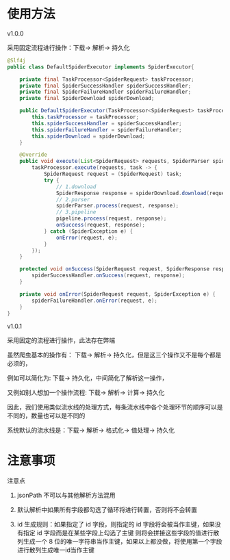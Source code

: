 # 使用方法

v1.0.0 

采用固定流程进行操作：下载-> 解析-> 持久化

```java
@Slf4j
public class DefaultSpiderExecutor implements SpiderExecutor{

    private final TaskProcessor<SpiderRequest> taskProcessor;
    private final SpiderSuccessHandler spiderSuccessHandler;
    private final SpiderFailureHandler spiderFailureHandler;
    private final SpiderDownload spiderDownload;

    public DefaultSpiderExecutor(TaskProcessor<SpiderRequest> taskProcessor, SpiderSuccessHandler spiderSuccessHandler, SpiderFailureHandler spiderFailureHandler, SpiderDownload spiderDownload) {
        this.taskProcessor = taskProcessor;
        this.spiderSuccessHandler = spiderSuccessHandler;
        this.spiderFailureHandler = spiderFailureHandler;
        this.spiderDownload = spiderDownload;
    }

    @Override
    public void execute(List<SpiderRequest> requests, SpiderParser spiderParser, Pipeline pipeline) {
        taskProcessor.execute(requests, task -> {
            SpiderRequest request = (SpiderRequest) task;
            try {
                // 1.download
                SpiderResponse response = spiderDownload.download(request);
                // 2.parser
                spiderParser.process(request, response);
                // 3.pipeline
                pipeline.process(request, response);
                onSuccess(request, response);
            } catch (SpiderException e) {
                onError(request, e);
            }
        });
    }

    protected void onSuccess(SpiderRequest request, SpiderResponse response) {
        spiderSuccessHandler.onSuccess(request, response);
    }

    private void onError(SpiderRequest request, SpiderException e) {
        spiderFailureHandler.onError(request, e);
    }
}
```

v1.0.1

采用固定的流程进行操作，此法存在弊端

虽然爬虫基本的操作有： 下载-> 解析-> 持久化，但是这三个操作又不是每个都是必须的，

例如可以简化为: 下载-> 持久化，中间简化了解析这一操作，

又例如别人想加一个操作流程: 下载-> 解析-> 计算-> 持久化

因此，我们使用类似流水线的处理方式，每条流水线中各个处理环节的顺序可以是不同的，数量也可以是不同的

系统默认的流水线是：下载-> 解析-> 格式化-> 值处理-> 持久化

# 注意事项

注意点

1. jsonPath 不可以与其他解析方法混用

2. 默认解析中如果所有字段都勾选了循环将进行转置，否则将不会转置

3. id 生成规则：如果指定了 id 字段，则指定的 id 字段将会被当作主键，如果没有指定 id 字段而是在某些字段上勾选了主键
   则将会拼接这些字段的值进行散列生成一个 8 位的唯一字符串当作主键，如果以上都没做，将使用第一个字段进行散列生成唯一id当作主键
